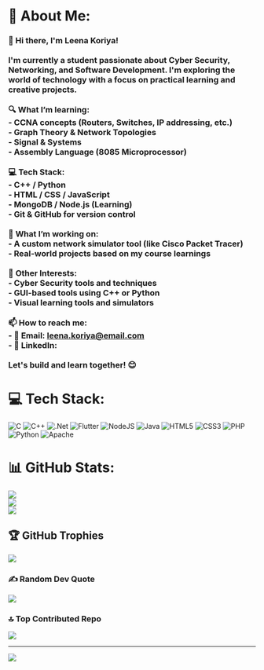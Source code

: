 # 💫 About Me:
### 👋 Hi there, I'm Leena Koriya!<br><br>I'm currently a student passionate about **Cyber Security**, **Networking**, and **Software Development**. I'm exploring the world of technology with a focus on practical learning and creative projects.<br><br>🔍 **What I’m learning:**<br>- CCNA concepts (Routers, Switches, IP addressing, etc.)<br>- Graph Theory & Network Topologies<br>- Signal & Systems<br>- Assembly Language (8085 Microprocessor)<br><br>💻 **Tech Stack:**<br>- C++ / Python<br>- HTML / CSS / JavaScript<br>- MongoDB / Node.js (Learning)<br>- Git & GitHub for version control<br><br>🚀 **What I’m working on:**<br>- A custom network simulator tool (like Cisco Packet Tracer)<br>- Real-world projects based on my course learnings<br><br>🌱 **Other Interests:**<br>- Cyber Security tools and techniques<br>- GUI-based tools using C++ or Python<br>- Visual learning tools and simulators<br><br>📫 **How to reach me:**<br>- 📧 Email: leena.koriya@email.com <br>- 💼 LinkedIn: <br><br>Let's build and learn together! 😊<br>


# 💻 Tech Stack:
![C](https://img.shields.io/badge/c-%2300599C.svg?style=for-the-badge&logo=c&logoColor=white) ![C++](https://img.shields.io/badge/c++-%2300599C.svg?style=for-the-badge&logo=c%2B%2B&logoColor=white) ![.Net](https://img.shields.io/badge/.NET-5C2D91?style=for-the-badge&logo=.net&logoColor=white) ![Flutter](https://img.shields.io/badge/Flutter-%2302569B.svg?style=for-the-badge&logo=Flutter&logoColor=white) ![NodeJS](https://img.shields.io/badge/node.js-6DA55F?style=for-the-badge&logo=node.js&logoColor=white) ![Java](https://img.shields.io/badge/java-%23ED8B00.svg?style=for-the-badge&logo=openjdk&logoColor=white) ![HTML5](https://img.shields.io/badge/html5-%23E34F26.svg?style=for-the-badge&logo=html5&logoColor=white) ![CSS3](https://img.shields.io/badge/css3-%231572B6.svg?style=for-the-badge&logo=css3&logoColor=white) ![PHP](https://img.shields.io/badge/php-%23777BB4.svg?style=for-the-badge&logo=php&logoColor=white) ![Python](https://img.shields.io/badge/python-3670A0?style=for-the-badge&logo=python&logoColor=ffdd54) ![Apache](https://img.shields.io/badge/apache-%23D42029.svg?style=for-the-badge&logo=apache&logoColor=white)
# 📊 GitHub Stats:
![](https://github-readme-stats.vercel.app/api?username=leena-29&theme=dark&hide_border=false&include_all_commits=false&count_private=false)<br/>
![](https://nirzak-streak-stats.vercel.app/?user=leena-29&theme=dark&hide_border=false)<br/>
![](https://github-readme-stats.vercel.app/api/top-langs/?username=leena-29&theme=dark&hide_border=false&include_all_commits=false&count_private=false&layout=compact)

## 🏆 GitHub Trophies
![](https://github-profile-trophy.vercel.app/?username=leena-29&theme=radical&no-frame=false&no-bg=true&margin-w=4)

### ✍️ Random Dev Quote
![](https://quotes-github-readme.vercel.app/api?type=horizontal&theme=radical)

### 🔝 Top Contributed Repo
![](https://github-contributor-stats.vercel.app/api?username=leena-29&limit=5&theme=dark&combine_all_yearly_contributions=true)

---
[![](https://visitcount.itsvg.in/api?id=leena-29&icon=0&color=0)](https://visitcount.itsvg.in)

<!-- Proudly created with GPRM ( https://gprm.itsvg.in ) -->
